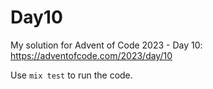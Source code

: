 # Day10

My solution for Advent of Code 2023 - Day 10: https://adventofcode.com/2023/day/10

Use `mix test` to run the code.
